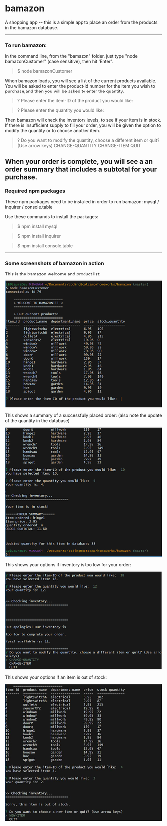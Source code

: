 # bamazon
A shopping app -- this is a simple app to place an order from the products in the bamazon database.

--------------------------------------------------

### To run bamazon: 
In the command line, from the "bamazon" folder, just type "node bamazonCustomer" (case sensitive), then hit 'Enter'.
> $ node bamazonCustomer

When bamazon loads, you will see a list of the current products available. You will be asked to enter the product-id number for the item you wish to purchase,and then you will be asked to enter the quantity.

>  ?  Please enter the item-ID of the product you would like:

>  ? Please enter the quantity you would like:


Then bamazon will check the inventory levels, to see if your item is in stock. If there is insufficient supply to fill your order, you will be given the option to modify the quantity or to choose another item. 

>  ? Do you want to modify the quantity, choose a different item or quit? 
>    (Use arrow keys)
>    CHANGE-QUANTITY
>    CHANGE-ITEM
>    QUIT

When your order is complete, you will see a an order summary that includes a subtotal for your purchase.
----------------------------------------------------

### Required npm packages
These npm packages need to be installed in order to run bamazon:
 mysql / inquirer / console.table 

Use these commands to install the packages:
> $ npm install mysql

> $ npm install inquirer

> $ npm install console.table

-----------------------------------------------------

### Some screenshots of bamazon in action

This is the bamazon welcome and product list:

![bamazon welcome](images/bamazon-welcome.png)


This shows a summary of a successfully placed order:
(also note the update of the quantity in the database)

![bamazon order summary](images/successful-order.png)


This shows your options if inventory is too low for your order:

![bamazon options 1](images/insufficient-inventory.png)


This shows your options if an item is out of stock:

![bamazon options 2](images/outofstock.jpg)

